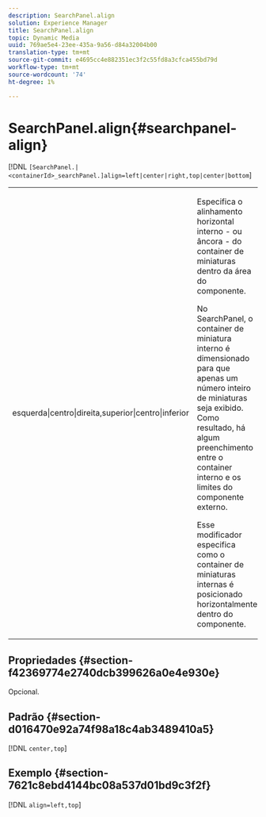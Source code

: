 ```yaml
---
description: SearchPanel.align
solution: Experience Manager
title: SearchPanel.align
topic: Dynamic Media
uuid: 769ae5e4-23ee-435a-9a56-d84a32004b00
translation-type: tm+mt
source-git-commit: e4695cc4e882351ec3f2c55fd8a3cfca455bd79d
workflow-type: tm+mt
source-wordcount: '74'
ht-degree: 1%

---
```



# SearchPanel.align{#searchpanel-align}

[!DNL `[SearchPanel.|<containerId>_searchPanel.]align=left|center|right,top|center|bottom`]

<table id="table_2B109D2F91E64B5382B31921C3780FA5"> 
 <tbody> 
  <tr> 
   <td colname="col1"> <p><span class="codeph"> esquerda|centro|direita,superior|centro|inferior</span> </p> </td> 
   <td colname="col2"> <p> Especifica o alinhamento horizontal interno - ou âncora - do container de miniaturas dentro da área do componente. </p> <p>No SearchPanel, o container de miniatura interno é dimensionado para que apenas um número inteiro de miniaturas seja exibido. Como resultado, há algum preenchimento entre o container interno e os limites do componente externo. </p> <p>Esse modificador especifica como o container de miniaturas internas é posicionado horizontalmente dentro do componente. </p> </td> 
  </tr> 
 </tbody> 
</table>

## Propriedades {#section-f42369774e2740dcb399626a0e4e930e}

Opcional.

## Padrão {#section-d016470e92a74f98a18c4ab3489410a5}

[!DNL `center,top`]

## Exemplo {#section-7621c8ebd4144bc08a537d01bd9c3f2f}

[!DNL `align=left,top`]
